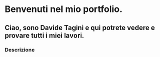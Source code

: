 # Benvenuti nel mio portfolio.

## Ciao, sono Davide Tagini e qui potrete vedere e provare tutti i miei lavori.

### Descrizione
